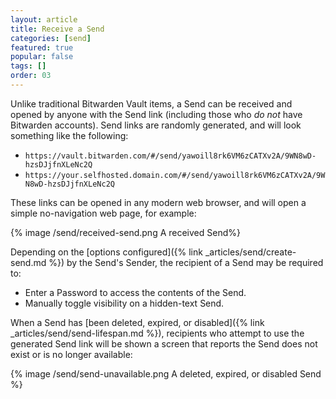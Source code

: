 ```yaml
---
layout: article
title: Receive a Send
categories: [send]
featured: true
popular: false
tags: []
order: 03
---
```


Unlike traditional Bitwarden Vault items, a Send can be received and opened by anyone with the Send link (including those who *do not* have Bitwarden accounts). Send links are randomly generated, and will look something like the following:

- `https://vault.bitwarden.com/#/send/yawoill8rk6VM6zCATXv2A/9WN8wD-hzsDJjfnXLeNc2Q`
- `https://your.selfhosted.domain.com/#/send/yawoill8rk6VM6zCATXv2A/9WN8wD-hzsDJjfnXLeNc2Q`

These links can be opened in any modern web browser, and will open a simple no-navigation web page, for example:

{% image /send/received-send.png A received Send%}

Depending on the [options configured]({% link _articles/send/create-send.md %}) by the Send's Sender, the recipient of a Send may be required to:

- Enter a Password to access the contents of the Send.
- Manually toggle visibility on a hidden-text Send.

When a Send has [been deleted, expired, or disabled]({% link _articles/send/send-lifespan.md %}), recipients who attempt to use the generated Send link will be shown a screen that reports the Send does not exist or is no longer available:

{% image /send/send-unavailable.png A deleted, expired, or disabled Send %}

